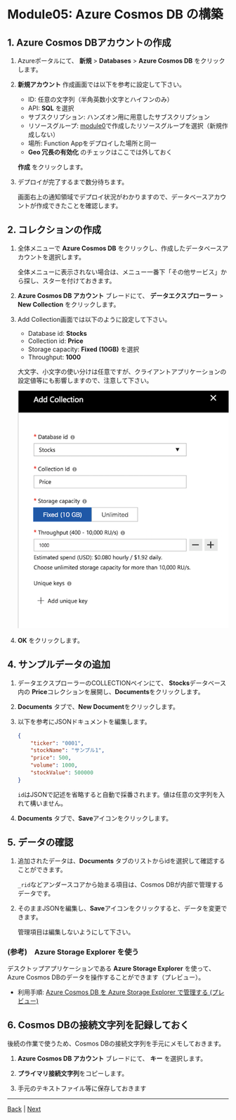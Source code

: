 # Module05: Azure Cosmos DB の構築

## 1. Azure Cosmos DBアカウントの作成

1. Azureポータルにて、 **新規** > **Databases** > **Azure Cosmos DB** をクリックします。

1. **新規アカウント** 作成画面では以下を参考に設定して下さい。

    * ID: 任意の文字列（半角英数小文字とハイフンのみ）
    * API: **SQL** を選択
    * サブスクリプション: ハンズオン用に用意したサブスクリプション
    * リソースグループ: [module0](module0.md)で作成したリソースグループを選択（新規作成しない）
    * 場所: Function Appをデプロイした場所と同一
    * **Geo 冗長の有効化** のチェックはここでは外しておく

    **作成** をクリックします。

1. デプロイが完了するまで数分待ちます。

    画面右上の通知領域でデプロイ状況がわかりますので、データベースアカウントが作成できたことを確認します。

## 2. コレクションの作成

1. 全体メニューで **Azure Cosmos DB** をクリックし、作成したデータベースアカウントを選択します。

    全体メニューに表示されない場合は、メニュー一番下「その他サービス」から探し、スターを付けておきます。

1. **Azure Cosmos DB アカウント** ブレードにて、 **データエクスプローラー** > **New Collection** をクリックします。

1. Add Collection画面では以下のように設定して下さい。

    * Database id: **Stocks**
    * Collection id: **Price**
    * Storage capacity: **Fixed (10GB)** を選択
    * Throughput: **1000**

    大文字、小文字の使い分けは任意ですが、クライアントアプリケーションの設定値等にも影響しますので、注意して下さい。

    ![Collection作成画面](./images/m05-1.png)

1. **OK** をクリックします。

## 4. サンプルデータの追加

1. データエクスプローラーのCOLLECTIONペインにて、 **Stocks**データベース内の **Price**コレクションを展開し、**Documents**をクリックします。

1. **Documents** タブで、**New Document**をクリックします。

1. 以下を参考にJSONドキュメントを編集します。

    ```JSON
    {
        "ticker": "0001",
        "stockName": "サンプル1",
        "price": 500,
        "volume": 1000,
        "stockValue": 500000
    }
    ```

    ```id```はJSONで記述を省略すると自動で採番されます。値は任意の文字列を入れて構いません。

1. **Documents** タブで、**Save**アイコンをクリックします。

## 5. データの確認

1. 追加されたデータは、**Documents** タブのリストからidを選択して確認することができます。

    ```_rid```などアンダースコアから始まる項目は、Cosmos DBが内部で管理するデータです。

1. そのままJSONを編集し、**Save**アイコンをクリックすると、データを変更できます。

    管理項目は編集しないようにして下さい。

### (参考)　Azure Storage Explorer を使う

デスクトップアプリケーションである **Azure Storage Explorer** を使って、Azure Cosmos DBのデータを操作することができます（プレビュー）。

* 利用手順: [Azure Cosmos DB を Azure Storage Explorer で管理する (プレビュー)](https://docs.microsoft.com/ja-jp/azure/cosmos-db/tutorial-documentdb-and-mongodb-in-storage-explorer)

## 6. Cosmos DBの接続文字列を記録しておく

後続の作業で使うため、Cosmos DBの接続文字列を手元にメモしておきます。

1. **Azure Cosmos DB アカウント** ブレードにて、 **キー** を選択します。

1. **プライマリ接続文字列**をコピーします。

1. 手元のテキストファイル等に保存しておきます

---
[Back](module04.md) | [Next](module06.md)